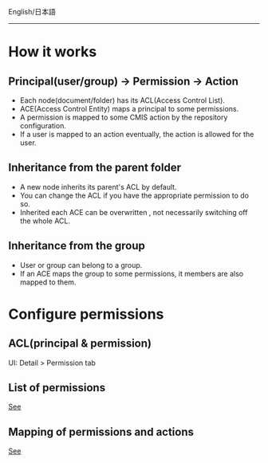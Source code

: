 English/日本語 
***
# How it works
## Principal(user/group) -> Permission -> Action
- Each node(document/folder) has its ACL(Access Control List).
- ACE(Access Control Entity) maps a principal to some permissions.
- A permission is mapped to some CMIS action by the repository configuration.
- If a user is mapped to an action eventually, the action is allowed for the user.

## Inheritance from the parent folder
- A new node inherits its parent's ACL by default.  
- You can change the ACL if you have the appropriate permission to do so.  
- Inherited each ACE can be overwritten , not necessarily switching off the whole ACL.  

## Inheritance from the group
- User or group can belong to a group.
- If an ACE maps the group to some permissions, it members are also mapped to them.

# Configure permissions
## ACL(principal & permission)
UI: Detail > Permission tab  

## List of permissions
[See](https://github.com/aegif/NemakiWare/wiki/Configuration%28Repository%29:-Property#permission)  

## Mapping of permissions and actions
[See](https://github.com/aegif/NemakiWare/wiki/Configuration%28Repository%29:-Property#permission)